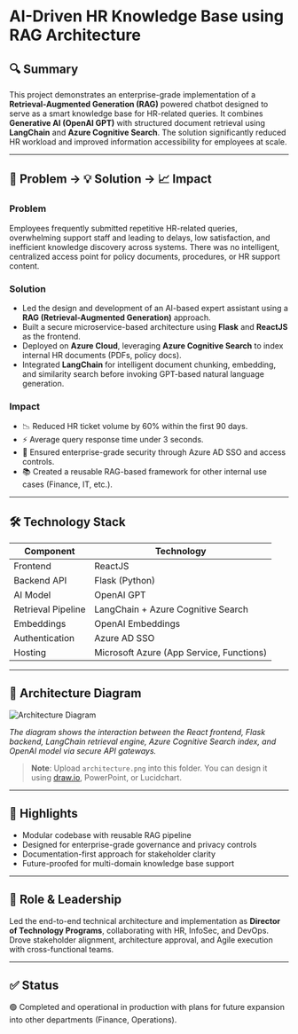 # AI-Driven HR Knowledge Base using RAG Architecture

## 🔍 Summary
This project demonstrates an enterprise-grade implementation of a **Retrieval-Augmented Generation (RAG)** powered chatbot designed to serve as a smart knowledge base for HR-related queries. It combines **Generative AI (OpenAI GPT)** with structured document retrieval using **LangChain** and **Azure Cognitive Search**. The solution significantly reduced HR workload and improved information accessibility for employees at scale.

---

## 🚨 Problem → 💡 Solution → 📈 Impact

### Problem
Employees frequently submitted repetitive HR-related queries, overwhelming support staff and leading to delays, low satisfaction, and inefficient knowledge discovery across systems. There was no intelligent, centralized access point for policy documents, procedures, or HR support content.

### Solution
- Led the design and development of an AI-based expert assistant using a **RAG (Retrieval-Augmented Generation)** approach.
- Built a secure microservice-based architecture using **Flask** and **ReactJS** as the frontend.
- Deployed on **Azure Cloud**, leveraging **Azure Cognitive Search** to index internal HR documents (PDFs, policy docs).
- Integrated **LangChain** for intelligent document chunking, embedding, and similarity search before invoking GPT-based natural language generation.

### Impact
- 📉 Reduced HR ticket volume by 60% within the first 90 days.
- ⚡ Average query response time under 3 seconds.
- 🔐 Ensured enterprise-grade security through Azure AD SSO and access controls.
- 📚 Created a reusable RAG-based framework for other internal use cases (Finance, IT, etc.).

---

## 🛠️ Technology Stack

| Component             | Technology                      |
|-----------------------|----------------------------------|
| Frontend              | ReactJS                         |
| Backend API           | Flask (Python)                  |
| AI Model              | OpenAI GPT                      |
| Retrieval Pipeline    | LangChain + Azure Cognitive Search |
| Embeddings            | OpenAI Embeddings               |
| Authentication        | Azure AD SSO                    |
| Hosting               | Microsoft Azure (App Service, Functions) |

---

## 📐 Architecture Diagram

![Architecture Diagram](./architecture.png)

_The diagram shows the interaction between the React frontend, Flask backend, LangChain retrieval engine, Azure Cognitive Search index, and OpenAI model via secure API gateways._

> **Note**: Upload `architecture.png` into this folder. You can design it using [draw.io](https://draw.io), PowerPoint, or Lucidchart.

---

## 📎 Highlights

- Modular codebase with reusable RAG pipeline
- Designed for enterprise-grade governance and privacy controls
- Documentation-first approach for stakeholder clarity
- Future-proofed for multi-domain knowledge base support

---

## 👤 Role & Leadership

Led the end-to-end technical architecture and implementation as **Director of Technology Programs**, collaborating with HR, InfoSec, and DevOps. Drove stakeholder alignment, architecture approval, and Agile execution with cross-functional teams.

---

## ✅ Status

🟢 Completed and operational in production with plans for future expansion into other departments (Finance, Operations).
